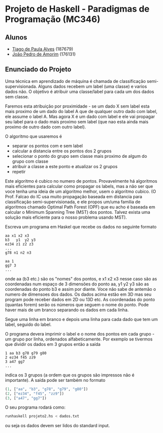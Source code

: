 # Projeto de Haskell - Paradigmas de Programação (MC346)

## Alunos

- [Tiago de Paula Alves](mailto:t187679@dac.unicamp.br) (187679)
- [João Pedro de Amorim](mailto:j176131@dac.unicamp.br) (176131)

## Enunciado do Projeto

Uma técnica em aprendizado de máquina é chamada de classificação semi-supervisionada. Alguns dados recebem um label (uma classe) e varios dados não. O objetivo é atribuir uma classe/label para cada um dos dados sem classe.

Faremos esta atribuição por proximidade - se um dado X sem label esta mais proximo de um dado do label A que de qualquer outro dado com label, ele assume o label A. Mas agora X é um dado com label e ele vai propagar seu label para o dado mais proximo sem label (que nao esta ainda mais proximo de outro dado com outro label).

O algoritmo que usaremos é

- separar os pontos com e sem label
- calcular a distancia entre os pontos dos 2 grupos
- selecionar o ponto do grupo sem classe mais proximo de algum do grupo com classe
- atribuir a classe a este ponto e atualizar os 2 grupos
- repetir

Este algoritmo é cubico no numero de pontos. Provavelmente há algoritmos mais eficientes para calcular como propagar os labels, mas a não ser que voce tenha uma ideia de um algoritmo melhor, usem o algoritmo cubico. (O Prof. Falcao do IC usa muito propagação baseada em distancia para classificação semi-supervisionada, e ele propos um/uma familia de algoritmos chamado Optimal Path Forest (OPF) que eu acho é baseada em calcular o Minimum Spanning Tree (MST) dos pontos. Talvez exista uma solução mais eficiente para o nosso problema usando MST).

Escreva um programa em Haskel que recebe os dados no seguinte formato

```raw
aa x1 x2 x3
b3   y1  y2 y3
ez34 z1 z2 z3
...
g78 n1 n2 n3

aa 1
gg7 3
...
```

onde aa (b3 etc.) são os "nomes" dos pontos, e x1 x2 x3 nesse caso são as coordenadas num espaço de 3 dimensões do ponto aa, y1 y2 y3 são as coordenadas do ponto b3 e assim por diante. Voce não sabe de antemão o numero de dimensoes dos dados. Os dados acima estão em 3D mas seu program pode receber dados em 2D ou 13D etc. As coordenadas do ponto (quantas forem) serão os números que seguem o nome do ponto. Pode haver mais de um branco separando os dados em cada linha.

Segue uma linha em branco e depois uma linha para cada dado que tem um label, seguido do label.

O programa devera imprimir o label e o nome dos pontos em cada grupo - um grupo por linha, ordenados alfabeticamente. Por exemplo se tivermos que dividir os dados em 3 grupos então a saída

```raw
1 aa b3 g78 g79 g80
2 ez34 f45 zz9
3 a47 gg7
...
```

indica os 3 grupos (a ordem que os grupos são impressos não é importante). A saída pode ser também no formato

```haskell
(1, ["aa", "b3", "g78", "g79", "g80"])
(2, ["ez34", "f45", "zz9"])
(3, ["a47", "gg7"])
```

O seu programa rodará como:

```bash
runhaskell projeto2.hs < dados.txt
```

ou seja os dados devem ser lidos do standard input.
